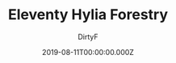 ---
title: Eleventy Hylia Forestry
github: https://github.com/DirtyF/hylia-forestry
demo: https://hylia-forestry.netlify.app/
author: DirtyF
ssg:
  - Eleventy
cms:
  - Forestry
date: 2019-08-11T00:00:00.000Z
description: >-
  Hylia is a lightweight Eleventy starter kit to help you to create your own
  blog or personal website.
draft: true
publish_date: '2019-06-26T21:56:00Z'
update_date: '2020-11-03T09:03:51Z'
github_star: 23
github_fork: 16
---